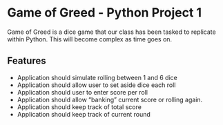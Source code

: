 # Game of Greed - Python Project 1
Game of Greed is a dice game that our class has been tasked to replicate within Python.  This will become complex as time goes on. 
## Features

* Application should simulate rolling between 1 and 6 dice
* Application should allow user to set aside dice each roll
* Application should user to enter score per roll
* Application should allow “banking” current score or rolling again.
* Application should keep track of total score
* Application should keep track of current round